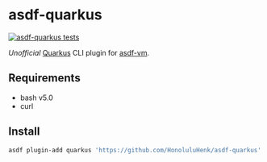 # asdf-quarkus
[![asdf-quarkus tests](https://github.com/HonoluluHenk/asdf-quarkus/actions/workflows/asdf-quarkus-tests.yml/badge.svg?branch=main)](https://github.com/HonoluluHenk/asdf-quarkus/actions/workflows/asdf-quarkus-tests.yml)

*Unofficial* [Quarkus](https://quarkus.io/) CLI plugin for [asdf-vm](https://asdf-vm.com/).

## Requirements
* bash v5.0
* curl

## Install
```bash
asdf plugin-add quarkus 'https://github.com/HonoluluHenk/asdf-quarkus'
```
